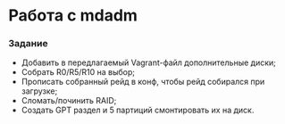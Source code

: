 # Работа с mdadm #

### Задание ###
 - Добавить в передлагаемый Vagrant-файл дополнительные диски;<br/>
 - Собрать R0/R5/R10 на выбор;<br/>
 - Прописать собранный рейд в конф, чтобы рейд собирался при загрузке;<br/>
 - Сломать/починить RAID;<br/>
 - Cоздать GPT раздел и 5 партиций смонтировать их на диск.<br/>
